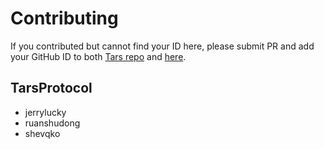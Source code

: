 # Contributing


If you contributed but cannot find your ID here, please submit PR and add your GitHub ID to both [Tars repo](https://github.com/TarsCloud/Tars/pulls) and [here](https://github.com/TarsCloud/TarsProtocol/pulls).

## TarsProtocol

- jerrylucky
- ruanshudong
- shevqko
